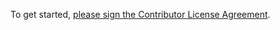 To get started, <a href="https://www.clahub.com/agreements/Jimgskoop/new-eng-mgr-guide">please sign the Contributor License Agreement</a>.